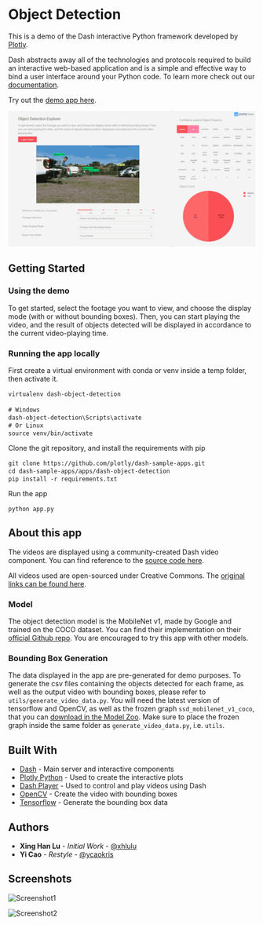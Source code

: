# Object Detection

This is a demo of the Dash interactive Python framework developed by [Plotly](https://plot.ly/).

Dash abstracts away all of the technologies and protocols required to build an interactive web-based application and is a simple and effective way to bind a user interface around your Python code. To learn more check out our [documentation](https://plot.ly/dash).

Try out the [demo app here](https://dash-gallery.plotly.host/dash-object-detection/).

![Animated1](screenshots/dash-object-detection-demo.gif)

## Getting Started

### Using the demo

To get started, select the footage you want to view, and choose the display mode (with or without bounding boxes). Then, you can start playing the video, and the result of objects detected will be displayed in accordance to the current video-playing time.

### Running the app locally

First create a virtual environment with conda or venv inside a temp folder, then activate it.

```
virtualenv dash-object-detection

# Windows
dash-object-detection\Scripts\activate
# Or Linux
source venv/bin/activate
```

Clone the git repository, and install the requirements with pip

```
git clone https://github.com/plotly/dash-sample-apps.git
cd dash-sample-apps/apps/dash-object-detection
pip install -r requirements.txt
```

Run the app

```
python app.py
```

## About this app

The videos are displayed using a community-created Dash video component. You can find reference to the [source code here](https://github.com/plotly/dash-player).

All videos used are open-sourced under Creative Commons. The [original links can be found here](data/original_footage.md).

### Model

The object detection model is the MobileNet v1, made by Google and trained on the COCO dataset. You can find their implementation on their [official Github repo](https://github.com/tensorflow/models/blob/master/research/slim/nets/mobilenet_v1.md). You are encouraged to try this app with other models.

### Bounding Box Generation

The data displayed in the app are pre-generated for demo purposes. To generate the csv files containing the objects detected for each frame, as well as the output video with bounding boxes, please refer to `utils/generate_video_data.py`. You will need the latest version of tensorflow and OpenCV, as well as the frozen graph `ssd_mobilenet_v1_coco`, that you can [download in the Model Zoo](https://github.com/tensorflow/models/blob/master/research/object_detection/g3doc/detection_model_zoo.md). Make sure to place the frozen graph inside the same folder as `generate_video_data.py`, i.e. `utils`.

## Built With

- [Dash](https://dash.plot.ly/) - Main server and interactive components
- [Plotly Python](https://plot.ly/python/) - Used to create the interactive plots
- [Dash Player](https://github.com/plotly/dash-player) - Used to control and play videos using Dash
- [OpenCV](https://docs.opencv.org/) - Create the video with bounding boxes
- [Tensorflow](https://www.tensorflow.org/api_docs/) - Generate the bounding box data

## Authors

- **Xing Han Lu** - _Initial Work_ - [@xhlulu](https://github.com/xhlulu)
- **Yi Cao** - _Restyle_ - [@ycaokris](https://github.com/ycaokris)

## Screenshots

![Screenshot1](screenshots/object-visual-mode.png)

![Screenshot2](screenshots/object-detection-mode.png)


